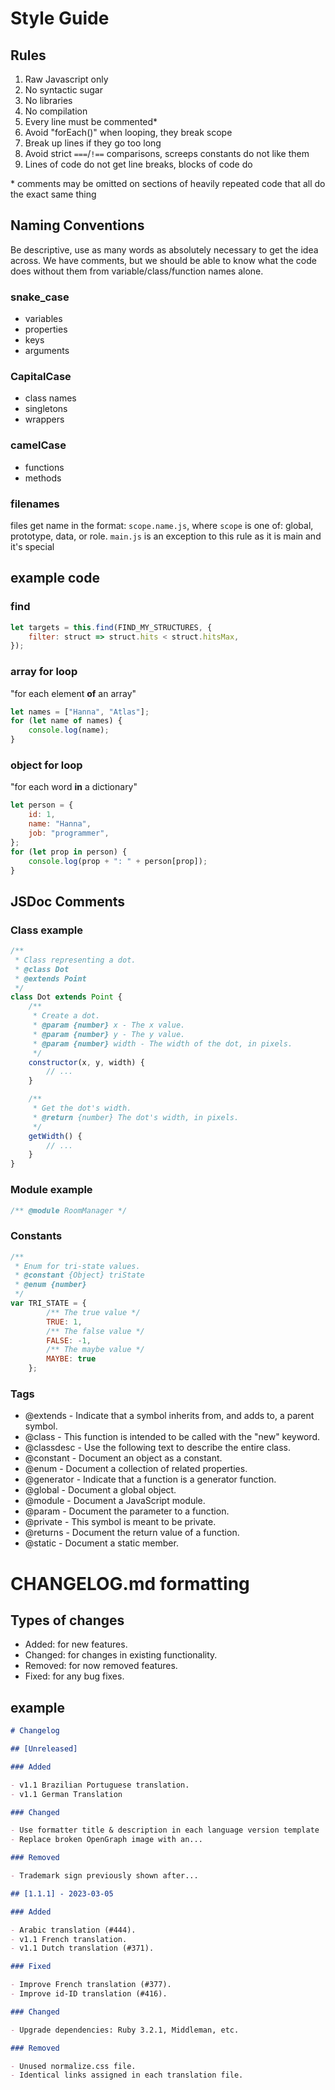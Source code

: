 # Style Guide

## Rules
1. Raw Javascript only
2. No syntactic sugar
3. No libraries
4. No compilation
5. Every line must be commented*
6. Avoid "forEach()" when looping, they break scope
7. Break up lines if they go too long
8. Avoid strict `===`/`!==` comparisons, screeps constants do not like them
9. Lines of code do not get line breaks, blocks of code do

\* comments may be omitted on sections of heavily repeated code that all do the exact same thing


## Naming Conventions
Be descriptive, use as many words as absolutely necessary to get the idea across.
We have comments, but we should be able to know what the code does without them 
from variable/class/function names alone.
### snake_case
- variables
- properties
- keys
- arguments
### CapitalCase
- class names
- singletons
- wrappers
### camelCase
- functions
- methods
### filenames
files get name in the format: `scope.name.js`, where `scope` is one of: global, prototype, data, or role.
`main.js` is an exception to this rule as it is main and it's special

## example code

### find
```javascript
let targets = this.find(FIND_MY_STRUCTURES, {
    filter: struct => struct.hits < struct.hitsMax,
});
```

### array for loop
"for each element **of** an array"
```javascript
let names = ["Hanna", "Atlas"];
for (let name of names) {
    console.log(name);
}
```

### object for loop
"for each word **in** a dictionary"
```javascript
let person = {
    id: 1,
    name: "Hanna",
    job: "programmer",
};
for (let prop in person) {
    console.log(prop + ": " + person[prop]);
}
```

## JSDoc Comments

### Class example
```javascript
/**
 * Class representing a dot.
 * @class Dot
 * @extends Point
 */
class Dot extends Point {
    /**
     * Create a dot.
     * @param {number} x - The x value.
     * @param {number} y - The y value.
     * @param {number} width - The width of the dot, in pixels.
     */
    constructor(x, y, width) {
        // ...
    }

    /**
     * Get the dot's width.
     * @return {number} The dot's width, in pixels.
     */
    getWidth() {
        // ...
    }
}
```
### Module example
```javascript
/** @module RoomManager */
```

### Constants
```javascript
/**
 * Enum for tri-state values.
 * @constant {Object} triState
 * @enum {number}
 */
var TRI_STATE = {
        /** The true value */
        TRUE: 1,
        /** The false value */
        FALSE: -1,
        /** The maybe value */
        MAYBE: true
    };
```

### Tags
- @extends - Indicate that a symbol inherits from, and adds to, a parent symbol.
- @class - This function is intended to be called with the "new" keyword.
- @classdesc - Use the following text to describe the entire class.
- @constant - Document an object as a constant.
- @enum - Document a collection of related properties.
- @generator - Indicate that a function is a generator function.
- @global - Document a global object.
- @module - Document a JavaScript module.
- @param - Document the parameter to a function.
- @private - This symbol is meant to be private.
- @returns - Document the return value of a function.
- @static - Document a static member.


# CHANGELOG.md formatting


## Types of changes
- Added: for new features.
- Changed: for changes in existing functionality.
- Removed: for now removed features.
- Fixed: for any bug fixes.

## example
```markdown
# Changelog

## [Unreleased]

### Added

- v1.1 Brazilian Portuguese translation.
- v1.1 German Translation

### Changed

- Use formatter title & description in each language version template
- Replace broken OpenGraph image with an...

### Removed

- Trademark sign previously shown after...

## [1.1.1] - 2023-03-05

### Added

- Arabic translation (#444).
- v1.1 French translation.
- v1.1 Dutch translation (#371).

### Fixed

- Improve French translation (#377).
- Improve id-ID translation (#416).

### Changed

- Upgrade dependencies: Ruby 3.2.1, Middleman, etc.

### Removed

- Unused normalize.css file.
- Identical links assigned in each translation file.
```